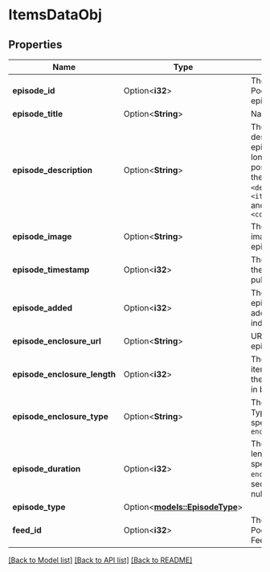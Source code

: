 # ItemsDataObj

## Properties

Name | Type | Description | Notes
------------ | ------------- | ------------- | -------------
**episode_id** | Option<**i32**> | The internal PodcastIndex.org episode ID.  | [optional]
**episode_title** | Option<**String**> | Name of the feed  | [optional]
**episode_description** | Option<**String**> | The item-level description of the episode.   Uses the longer of the possible fields in the feed: `<description>`, `<itunes:summary>` and `<content:encoded>`  | [optional]
**episode_image** | Option<**String**> | The item-level image for the episode  | [optional]
**episode_timestamp** | Option<**i32**> | The date and time the episode was published  | [optional]
**episode_added** | Option<**i32**> | The time the episode was added to the index  | [optional]
**episode_enclosure_url** | Option<**String**> | URL/link to the episode file  | [optional]
**episode_enclosure_length** | Option<**i32**> | The length of the item specified by the `enclosureUrl` in bytes  | [optional]
**episode_enclosure_type** | Option<**String**> | The Content-Type for the item specified by the `enclosureUrl`  | [optional]
**episode_duration** | Option<**i32**> | The estimated length of the item specified by the `enclosureUrl` in seconds. Will be null for `liveItem`.  | [optional]
**episode_type** | Option<[**models::EpisodeType**](episodeType.md)> |  | [optional]
**feed_id** | Option<**i32**> | The internal PodcastIndex.org Feed ID.  | [optional]

[[Back to Model list]](../README.md#documentation-for-models) [[Back to API list]](../README.md#documentation-for-api-endpoints) [[Back to README]](../README.md)


